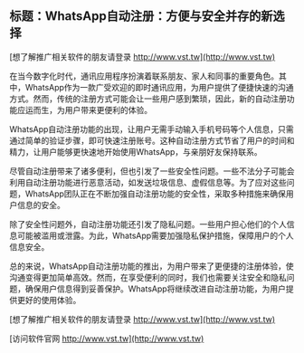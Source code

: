 ## **标题：WhatsApp自动注册：方便与安全并存的新选择**

[想了解推广相关软件的朋友请登录 http://www.vst.tw](http://www.vst.tw)

在当今数字化时代，通讯应用程序扮演着联系朋友、家人和同事的重要角色。其中，WhatsApp作为一款广受欢迎的即时通讯应用，为用户提供了便捷快速的沟通方式。然而，传统的注册方式可能会让一些用户感到繁琐，因此，新的自动注册功能应运而生，为用户带来更便利的体验。

WhatsApp自动注册功能的出现，让用户无需手动输入手机号码等个人信息，只需通过简单的验证步骤，即可快速注册账号。这种自动注册方式节省了用户的时间和精力，让用户能够更快速地开始使用WhatsApp，与亲朋好友保持联系。

尽管自动注册带来了诸多便利，但也引发了一些安全性问题。一些不法分子可能会利用自动注册功能进行恶意活动，如发送垃圾信息、虚假信息等。为了应对这些问题，WhatsApp团队正在不断加强自动注册功能的安全性，采取多种措施来确保用户信息的安全。

除了安全性问题外，自动注册功能还引发了隐私问题。一些用户担心他们的个人信息可能被滥用或泄露。为此，WhatsApp需要加强隐私保护措施，保障用户的个人信息安全。

总的来说，WhatsApp自动注册功能的推出，为用户带来了更便捷的注册体验，使沟通变得更加简单高效。然而，在享受便利的同时，我们也需要关注安全和隐私问题，确保用户信息得到妥善保护。WhatsApp将继续改进自动注册功能，为用户提供更好的使用体验。

[想了解推广相关软件的朋友请登录 http://www.vst.tw](http://www.vst.tw)


[访问软件官网 http://www.vst.tw](http://www.vst.tw)
